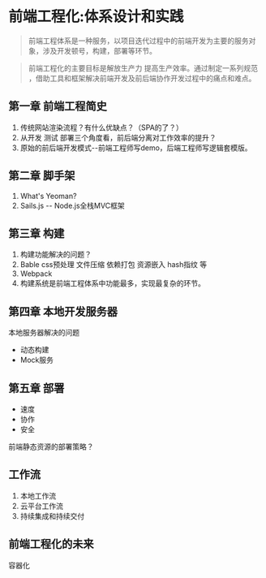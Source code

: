 # 前端工程化:体系设计和实践 
> 前端工程体系是一种服务，以项目迭代过程中的前端开发为主要的服务对象，涉及开发顿号，构建，部署等环节。

> 前端工程化的主要目标是解放生产力 提高生产效率。通过制定一系列规范 ，借助工具和框架解决前端开发及前后端协作开发过程中的痛点和难点。

## 第一章 前端工程简史
1. 传统网站渲染流程？有什么优缺点？（SPA的了？）
2. 从开发 测试 部署三个角度看，前后端分离对工作效率的提升？
3. 原始的前后端开发模式--前端工程师写demo，后端工程师写逻辑套模版。

## 第二章 脚手架
1. What's Yeoman?
2. Sails.js -- Node.js全栈MVC框架

## 第三章 构建
1. 构建功能解决的问题？
2. Bable css预处理 文件压缩 依赖打包 资源嵌入 hash指纹 等
3. Webpack
4. 构建系统是前端工程体系中功能最多，实现最复杂的环节。

## 第四章 本地开发服务器
本地服务器解决的问题
- 动态构建
- Mock服务

## 第五章 部署
- 速度
- 协作
- 安全

前端静态资源的部署策略？

## 工作流
1. 本地工作流
2. 云平台工作流
3. 持续集成和持续交付

## 前端工程化的未来
容器化